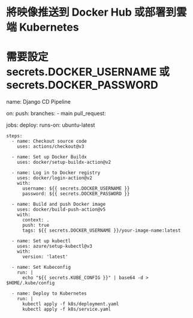 # 將映像推送到 Docker Hub 或部署到雲端 Kubernetes
# 需要設定 secrets.DOCKER_USERNAME 或 secrets.DOCKER_PASSWORD

name: Django CD Pipeline

on:
  push:
    branches:
      - main
  pull_request:

jobs:
  deploy:
    runs-on: ubuntu-latest

    steps:
      - name: Checkout source code
        uses: actions/checkout@v3

      - name: Set up Docker Buildx
        uses: docker/setup-buildx-action@v2

      - name: Log in to Docker registry
        uses: docker/login-action@v2
        with:
          username: ${{ secrets.DOCKER_USERNAME }}
          password: ${{ secrets.DOCKER_PASSWORD }}

      - name: Build and push Docker image
        uses: docker/build-push-action@v5
        with:
          context: .
          push: true
          tags: ${{ secrets.DOCKER_USERNAME }}/your-image-name:latest

      - name: Set up kubectl
        uses: azure/setup-kubectl@v3
        with:
          version: 'latest'

      - name: Set Kubeconfig
        run: |
          echo "${{ secrets.KUBE_CONFIG }}" | base64 -d > $HOME/.kube/config

      - name: Deploy to Kubernetes
        run: |
          kubectl apply -f k8s/deployment.yaml
          kubectl apply -f k8s/service.yaml
